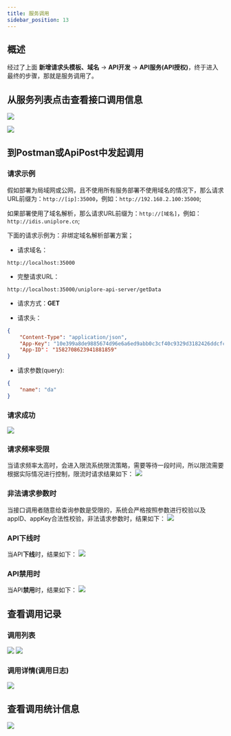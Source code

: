 ```yaml
---
title: 服务调用
sidebar_position: 13
---
```

## 概述

经过了上面 **新增请求头模板、域名** -> **API开发** -> **API服务(API授权)**，终于进入最终的步骤，那就是服务调用了。

## 从服务列表点击查看接口调用信息

[![](https://uniplore-docs.oss-cn-chengdu.aliyuncs.com/datastudio/data-service/invoke/invoke-service-list.png)](https://uniplore-docs.oss-cn-chengdu.aliyuncs.com/datastudio/data-service/invoke/invoke-service-list.png)

[![](https://uniplore-docs.oss-cn-chengdu.aliyuncs.com/datastudio/data-service/invoke/invoke-info.png)](https://uniplore-docs.oss-cn-chengdu.aliyuncs.com/datastudio/data-service/invoke/invoke-info.png)


## 到Postman或ApiPost中发起调用

### 请求示例

假如部署为局域网或公网，且不使用所有服务部署不使用域名的情况下，那么请求URL前缀为：`http://[ip]:35000`，例如：`http://192.168.2.100:35000`;

如果部署使用了域名解析，那么请求URL前缀为：`http://[域名]`，例如：`http://idis.uniplore.cn`;

下面的请求示例为：非绑定域名解析部署方案；

- 请求域名：
```
http://localhost:35000
```

- 完整请求URL：
```
http://localhost:35000/uniplore-api-server/getData
```

- 请求方式：**GET**

- 请求头：
``` json
{
    "Content-Type": "application/json",
    "App-Key": "10e399a8de9885674d96e6a6ed9abb0c3cf40c9329d3182426ddcfc9970b26f868da38a0baae506edd4d5cb3a3bc6eec",
    "App-ID"： "1582708623941881859"
}

```

- 请求参数(query):
```json
{
    "name": "da"
}
```

### 请求成功
[![](https://uniplore-docs.oss-cn-chengdu.aliyuncs.com/datastudio/data-service/invoke/invoke-success.png)](https://uniplore-docs.oss-cn-chengdu.aliyuncs.com/datastudio/data-service/invoke/invoke-success.png)

### 请求频率受限
当请求频率太高时，会进入限流系统限流策略，需要等待一段时间，所以限流需要根据实际情况进行控制，限流时请求结果如下：
[![](https://uniplore-docs.oss-cn-chengdu.aliyuncs.com/datastudio/data-service/invoke/invoke-limit.png)](https://uniplore-docs.oss-cn-chengdu.aliyuncs.com/datastudio/data-service/invoke/invoke-limit.png)

### 非法请求参数时
当接口调用者随意给查询参数是受限的，系统会严格按照参数进行校验以及appID、appKey合法性校验，非法请求参数时，结果如下：
[![](https://uniplore-docs.oss-cn-chengdu.aliyuncs.com/datastudio/data-service/invoke/invoke-illigel-param.png)](https://uniplore-docs.oss-cn-chengdu.aliyuncs.com/datastudio/data-service/invoke/invoke-illigel-param.png)

### API下线时
当API**下线**时，结果如下：
[![](https://uniplore-docs.oss-cn-chengdu.aliyuncs.com/datastudio/data-service/invoke/invoke-api-offline.png)](https://uniplore-docs.oss-cn-chengdu.aliyuncs.com/datastudio/data-service/invoke/invoke-api-offline.png)

### API禁用时
当API**禁用**时，结果如下：
[![](https://uniplore-docs.oss-cn-chengdu.aliyuncs.com/datastudio/data-service/invoke/invoke-api-disable.png)](https://uniplore-docs.oss-cn-chengdu.aliyuncs.com/datastudio/data-service/invoke/invoke-api-disable.png)


## 查看调用记录
### 调用列表
[![](https://uniplore-docs.oss-cn-chengdu.aliyuncs.com/datastudio/data-service/invoke/view-invoke-record-btn.png)](https://uniplore-docs.oss-cn-chengdu.aliyuncs.com/datastudio/data-service/invoke/view-invoke-record-btn.png)
[![](https://uniplore-docs.oss-cn-chengdu.aliyuncs.com/datastudio/data-service/invoke/invoke-record-list.png)](https://uniplore-docs.oss-cn-chengdu.aliyuncs.com/datastudio/data-service/invoke/invoke-record-list.png)

### 调用详情(调用日志)
[![](https://uniplore-docs.oss-cn-chengdu.aliyuncs.com/datastudio/data-service/invoke/invoke-detail.png)](https://uniplore-docs.oss-cn-chengdu.aliyuncs.com/datastudio/data-service/invoke/invoke-detail.png)


## 查看调用统计信息
[![](https://uniplore-docs.oss-cn-chengdu.aliyuncs.com/datastudio/data-service/invoke/invoke-stat.png)](https://uniplore-docs.oss-cn-chengdu.aliyuncs.com/datastudio/data-service/invoke/invoke-stat.png)
